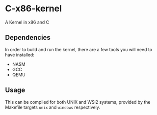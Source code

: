 # C-x86-kernel

A Kernel in x86 and C

## Dependencies

In order to build and run the kernel, there are a few tools you will need to have installed:

* NASM
* GCC
* QEMU

## Usage

This can be compiled for both UNIX and WSl2 systems, provided by the
Makefile targets `unix` and `windows` respectively.
